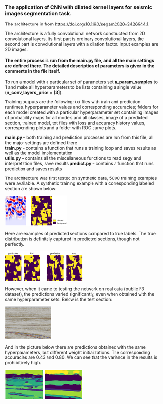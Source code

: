 ### The application of CNN with dilated kernel layers for seismic images segmentation task.

The architecture in from https://doi.org/10.1190/segam2020-3426944.1.

The architecture is a fully convolutional network constructed from 2D convolutional layers. Its first part is ordinary convolutional layers, the second part is convolutional layers with a dilation factor. Input examples are 2D images.

#### The entire process is run from the main.py file, and all the main settings are defined there. The detailed description of parameters is given in the comments in the file itself.

To run a model with a particular set of parameters set **n_param_samples** to **1** and make all hyperparameters to be lists containing a single value (**n_conv_layers_prior** = **[3]**).

Training outputs are the following: txt files with train and prediction runtimes, hyperparameter values and corresponding accuracies; folders for each model created with a particular hyperparameter set containing images of probability maps for all models and all classes, image of a predicted section, trained model, txt files with loss and accuracy history values, corresponding plots and a folder with ROC curve plots.

**main.py** – both training and prediction processes are run from this file, all the major settings are defined there  
**train.py** – contains a function that runs a training loop and saves results as well as the model implementation  
**utils.py** – contains all the miscellaneous functions to read segy and interpretation files, save results 
**predict.py** – contains a function that runs prediction and saves results

The architecture was first tested on synthetic data, 5000 training examples were available. A synthetic training example with a corresponding labeled section are shown below:

<img src="readme_images/synthetic_data_example.png" width="40%" height="40%">

Here are examples of predicted sections compared to true labels. The true distribution is definitely captured in predicted sections, though not perfectly.

<img src="readme_images/dilated_synthetic_prediction.png" width="50%" height="45%">

However, when it came to testing the network on real data (public F3 dataset), the predictions varied significantly, even when obtained with the same hyperparameter sets.
Below is the test section:

<img src="readme_images/dilated_test_seismic.png" width="30%" height="30%">

And in the picture below there are predictions obtained with the same hyperparameters, but different weight initializations. The corresponding accuracies are 0.43 and 0.80. We can see that the variance in the results is prohibitively high.

<img src="readme_images/dilated_f3_prediction.png" width="50%">
